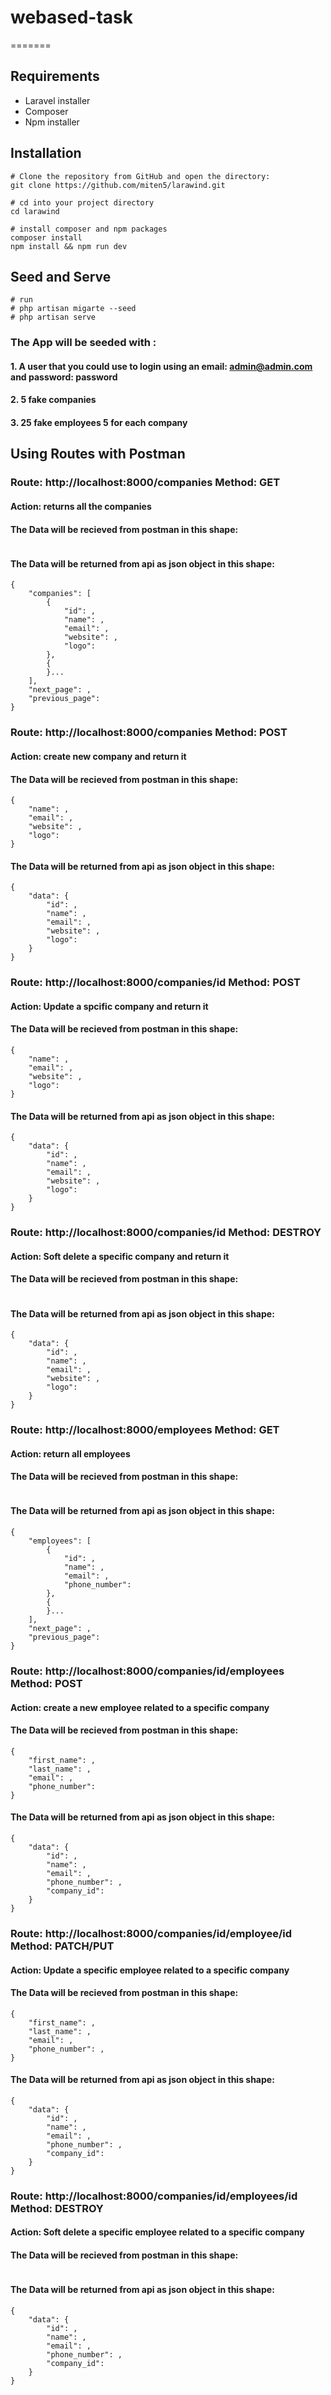 # webased-task
=======
## Requirements

- Laravel installer
- Composer
- Npm installer

## Installation

```
# Clone the repository from GitHub and open the directory:
git clone https://github.com/miten5/larawind.git

# cd into your project directory
cd larawind

# install composer and npm packages
composer install
npm install && npm run dev
```
## Seed and Serve
```
# run 
# php artisan migarte --seed
# php artisan serve
```
### The App will be seeded with :
#### 1. A user that you could use to login using an email: admin@admin.com and password: password
#### 2. 5 fake companies 
#### 3. 25 fake employees 5 for each company  

## Using Routes with Postman

### Route: http://localhost:8000/companies Method: GET
#### Action: returns all the companies
#### The Data will be recieved from postman in this shape:
```
```
#### The Data will be returned from api as json object in this shape:
```
{
    "companies": [
        {
            "id": ,
            "name": ,
            "email": ,
            "website": ,
            "logo": 
        },
        {
        }...
    ],
    "next_page": ,
    "previous_page": 
}
```
### Route: http://localhost:8000/companies Method: POST
#### Action: create new company and return it
#### The Data will be recieved from postman in this shape:
```
{
    "name": ,
    "email": ,
    "website": ,
    "logo": 
}
```
#### The Data will be returned from api as json object in this shape:
```
{
    "data": {
        "id": ,
        "name": ,
        "email": ,
        "website": ,
        "logo": 
    }
}
```
### Route: http://localhost:8000/companies/id Method: POST
#### Action: Update a spcific company and return it
#### The Data will be recieved from postman in this shape:
```
{
    "name": ,
    "email": ,
    "website": ,
    "logo": 
}
```
#### The Data will be returned from api as json object in this shape:
```
{
    "data": {
        "id": ,
        "name": ,
        "email": ,
        "website": ,
        "logo": 
    }
}
```
### Route: http://localhost:8000/companies/id Method: DESTROY
#### Action: Soft delete a specific company and return it
#### The Data will be recieved from postman in this shape:
```
```
#### The Data will be returned from api as json object in this shape:
```
{
    "data": {
        "id": ,
        "name": ,
        "email": ,
        "website": ,
        "logo": 
    }
}
```
### Route: http://localhost:8000/employees Method: GET
#### Action: return all employees
#### The Data will be recieved from postman in this shape:
```
```
#### The Data will be returned from api as json object in this shape:
```
{
    "employees": [
        {
            "id": ,
            "name": ,
            "email": ,
            "phone_number": 
        },
        { 
        }...    
    ],
    "next_page": ,
    "previous_page": 
}
```
### Route: http://localhost:8000/companies/id/employees Method: POST
#### Action: create a new employee related to a specific company
#### The Data will be recieved from postman in this shape:
```
{
    "first_name": ,
    "last_name": ,
    "email": ,
    "phone_number": 
}
```
#### The Data will be returned from api as json object in this shape:
```
{
    "data": {
        "id": ,
        "name": ,
        "email": ,
        "phone_number": ,
        "company_id": 
    }
}
```
### Route: http://localhost:8000/companies/id/employee/id Method: PATCH/PUT
#### Action: Update a specific employee related to a specific company
#### The Data will be recieved from postman in this shape:
```
{
    "first_name": ,
    "last_name": ,
    "email": ,
    "phone_number": ,
}
```
#### The Data will be returned from api as json object in this shape:
```
{
    "data": {
        "id": ,
        "name": ,
        "email": ,
        "phone_number": ,
        "company_id": 
    }
}
```
### Route: http://localhost:8000/companies/id/employees/id Method: DESTROY
#### Action: Soft delete a specific employee related to a specific company
#### The Data will be recieved from postman in this shape:
```
```
#### The Data will be returned from api as json object in this shape:
```
{
    "data": {
        "id": ,
        "name": ,
        "email": ,
        "phone_number": ,
        "company_id": 
    }
}
```

